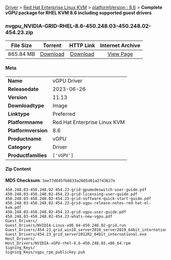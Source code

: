 
[Driver](/README.md)  >  [Red Hat Enterprise Linux KVM](/index/Driver/Red_Hat_Enterprise_Linux_KVM.md)  >  [platformVersion : 8.6](/index/Driver/Red_Hat_Enterprise_Linux_KVM/8.6.md)  >  **Complete vGPU package for RHEL KVM 8.6 including supported guest drivers**


### nvgpu_NVIDIA-GRID-RHEL-8.6-450.248.03-450.248.02-454.23.zip

| **File Size** | **Torrent**  | **HTTP Link** | **Internet Archive** |
|:-------------:|:------------:|:-------------:|:--------------------:|
| 865.84 MB |  [Download](https://archive.org/download/nvgpu_NVIDIA-GRID-RHEL-8.6-450.248.03-450.248.02-454.23.zip/nvgpu_NVIDIA-GRID-RHEL-8.6-450.248.03-450.248.02-454.23.zip_archive.torrent)       | [Download](https://archive.org/compress/nvgpu_NVIDIA-GRID-RHEL-8.6-450.248.03-450.248.02-454.23.zip) | [View Page](https://archive.org/details/nvgpu_NVIDIA-GRID-RHEL-8.6-450.248.03-450.248.02-454.23.zip)       |

#### Meta

<table>
<tr><td><strong>Name</strong></td><td>vGPU Driver</td></tr>
<tr><td><strong>Releasedate</strong></td><td>2023-06-26</td></tr>
<tr><td><strong>Version</strong></td><td>11.13</td></tr>
<tr><td><strong>Downloadtype</strong></td><td>Image</td></tr>
<tr><td><strong>Linktype</strong></td><td>Preferred</td></tr>
<tr><td><strong>Platformname</strong></td><td>Red Hat Enterprise Linux KVM</td></tr>
<tr><td><strong>Platformversion</strong></td><td>8.6</td></tr>
<tr><td><strong>Productname</strong></td><td>vGPU</td></tr>
<tr><td><strong>Category</strong></td><td>Driver</td></tr>
<tr><td><strong>Productfamilies</strong></td><td><code>['vGPU']</code></td></tr>
</table>

#### Zip Content

**MD5 Checksum**: `3ee77d645fb8633a2605d01a2743627e`

```text
450.248.03-450.248.02-454.23-grid-gpumodeswitch-user-guide.pdf
450.248.03-450.248.02-454.23-grid-licensing-user-guide.pdf
450.248.03-450.248.02-454.23-grid-software-quick-start-guide.pdf
450.248.03-450.248.02-454.23-grid-vgpu-release-notes-red-hat-el-kvm.pdf
450.248.03-450.248.02-454.23-grid-vgpu-user-guide.pdf
450.248.03-450.248.02-454.23-whats-new-vgpu.pdf
Guest_Drivers/
Guest_Drivers/NVIDIA-Linux-x86_64-450.248.02-grid.run
Guest_Drivers/454.23_grid_win10_server2016_server2019_64bit_international.exe
Guest_Drivers/454.23_grid_server2012R2_64bit_international.exe
Host_Drivers/
Host_Drivers/NVIDIA-vGPU-rhel-8.6-450.248.03.x86_64.rpm
Signing_Keys/
Signing_Keys/vgpu_rpm_publickey.pub
```